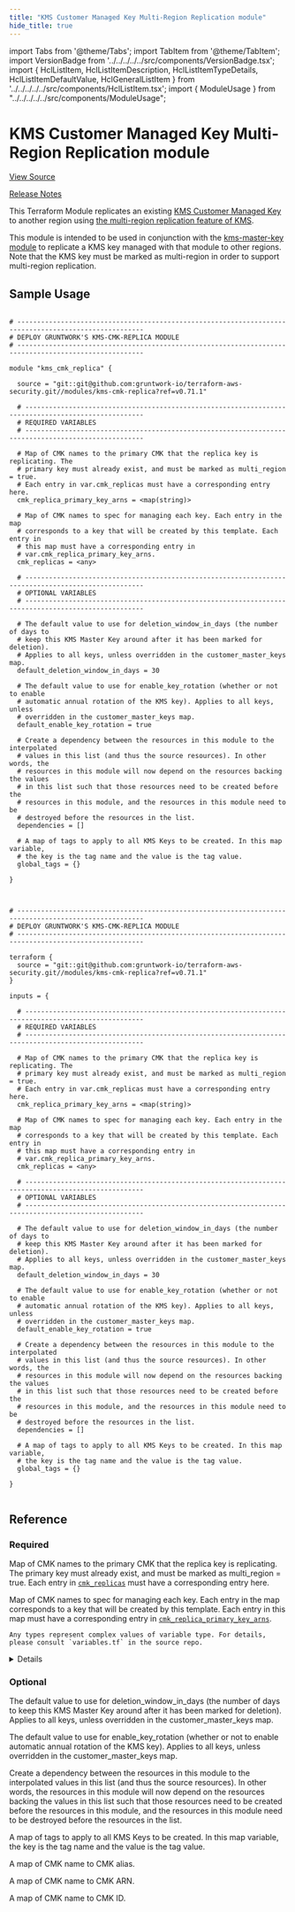 ```yaml
---
title: "KMS Customer Managed Key Multi-Region Replication module"
hide_title: true
---
```


import Tabs from '@theme/Tabs';
import TabItem from '@theme/TabItem';
import VersionBadge from '../../../../../src/components/VersionBadge.tsx';
import { HclListItem, HclListItemDescription, HclListItemTypeDetails, HclListItemDefaultValue, HclGeneralListItem } from '../../../../../src/components/HclListItem.tsx';
import { ModuleUsage } from "../../../../../src/components/ModuleUsage";

<VersionBadge repoTitle="Security Modules" version="0.71.1" lastModifiedVersion="0.69.2"/>

# KMS Customer Managed Key Multi-Region Replication module

<a href="https://github.com/gruntwork-io/terraform-aws-security/tree/v0.71.1/modules/kms-cmk-replica" className="link-button" title="View the source code for this module in GitHub.">View Source</a>

<a href="https://github.com/gruntwork-io/terraform-aws-security/releases/tag/v0.69.2" className="link-button" title="Release notes for only versions which impacted this module.">Release Notes</a>

This Terraform Module replicates an existing [KMS Customer Managed
Key](https://docs.aws.amazon.com/kms/latest/developerguide/concepts.html#customer-cmk) to another region using
[the multi-region replication feature of
KMS](https://docs.aws.amazon.com/kms/latest/developerguide/multi-region-keys-overview.html).

This module is intended to be used in conjunction with the [kms-master-key module](https://github.com/gruntwork-io/terraform-aws-security/tree/v0.71.1/modules/kms-master-key) to replicate a KMS
key managed with that module to other regions. Note that the KMS key must be marked as multi-region in order to support
multi-region replication.

## Sample Usage

<Tabs>
<TabItem value="terraform" label="Terraform" default>

```hcl title="main.tf"

# ------------------------------------------------------------------------------------------------------
# DEPLOY GRUNTWORK'S KMS-CMK-REPLICA MODULE
# ------------------------------------------------------------------------------------------------------

module "kms_cmk_replica" {

  source = "git::git@github.com:gruntwork-io/terraform-aws-security.git//modules/kms-cmk-replica?ref=v0.71.1"

  # ----------------------------------------------------------------------------------------------------
  # REQUIRED VARIABLES
  # ----------------------------------------------------------------------------------------------------

  # Map of CMK names to the primary CMK that the replica key is replicating. The
  # primary key must already exist, and must be marked as multi_region = true.
  # Each entry in var.cmk_replicas must have a corresponding entry here.
  cmk_replica_primary_key_arns = <map(string)>

  # Map of CMK names to spec for managing each key. Each entry in the map
  # corresponds to a key that will be created by this template. Each entry in
  # this map must have a corresponding entry in
  # var.cmk_replica_primary_key_arns.
  cmk_replicas = <any>

  # ----------------------------------------------------------------------------------------------------
  # OPTIONAL VARIABLES
  # ----------------------------------------------------------------------------------------------------

  # The default value to use for deletion_window_in_days (the number of days to
  # keep this KMS Master Key around after it has been marked for deletion).
  # Applies to all keys, unless overridden in the customer_master_keys map.
  default_deletion_window_in_days = 30

  # The default value to use for enable_key_rotation (whether or not to enable
  # automatic annual rotation of the KMS key). Applies to all keys, unless
  # overridden in the customer_master_keys map.
  default_enable_key_rotation = true

  # Create a dependency between the resources in this module to the interpolated
  # values in this list (and thus the source resources). In other words, the
  # resources in this module will now depend on the resources backing the values
  # in this list such that those resources need to be created before the
  # resources in this module, and the resources in this module need to be
  # destroyed before the resources in the list.
  dependencies = []

  # A map of tags to apply to all KMS Keys to be created. In this map variable,
  # the key is the tag name and the value is the tag value.
  global_tags = {}

}


```

</TabItem>
<TabItem value="terragrunt" label="Terragrunt" default>

```hcl title="terragrunt.hcl"

# ------------------------------------------------------------------------------------------------------
# DEPLOY GRUNTWORK'S KMS-CMK-REPLICA MODULE
# ------------------------------------------------------------------------------------------------------

terraform {
  source = "git::git@github.com:gruntwork-io/terraform-aws-security.git//modules/kms-cmk-replica?ref=v0.71.1"
}

inputs = {

  # ----------------------------------------------------------------------------------------------------
  # REQUIRED VARIABLES
  # ----------------------------------------------------------------------------------------------------

  # Map of CMK names to the primary CMK that the replica key is replicating. The
  # primary key must already exist, and must be marked as multi_region = true.
  # Each entry in var.cmk_replicas must have a corresponding entry here.
  cmk_replica_primary_key_arns = <map(string)>

  # Map of CMK names to spec for managing each key. Each entry in the map
  # corresponds to a key that will be created by this template. Each entry in
  # this map must have a corresponding entry in
  # var.cmk_replica_primary_key_arns.
  cmk_replicas = <any>

  # ----------------------------------------------------------------------------------------------------
  # OPTIONAL VARIABLES
  # ----------------------------------------------------------------------------------------------------

  # The default value to use for deletion_window_in_days (the number of days to
  # keep this KMS Master Key around after it has been marked for deletion).
  # Applies to all keys, unless overridden in the customer_master_keys map.
  default_deletion_window_in_days = 30

  # The default value to use for enable_key_rotation (whether or not to enable
  # automatic annual rotation of the KMS key). Applies to all keys, unless
  # overridden in the customer_master_keys map.
  default_enable_key_rotation = true

  # Create a dependency between the resources in this module to the interpolated
  # values in this list (and thus the source resources). In other words, the
  # resources in this module will now depend on the resources backing the values
  # in this list such that those resources need to be created before the
  # resources in this module, and the resources in this module need to be
  # destroyed before the resources in the list.
  dependencies = []

  # A map of tags to apply to all KMS Keys to be created. In this map variable,
  # the key is the tag name and the value is the tag value.
  global_tags = {}

}


```

</TabItem>
</Tabs>




## Reference

<Tabs>
<TabItem value="inputs" label="Inputs" default>

### Required

<HclListItem name="cmk_replica_primary_key_arns" requirement="required" type="map(string)">
<HclListItemDescription>

Map of CMK names to the primary CMK that the replica key is replicating. The primary key must already exist, and must be marked as multi_region = true. Each entry in <a href="#cmk_replicas"><code>cmk_replicas</code></a> must have a corresponding entry here.

</HclListItemDescription>
</HclListItem>

<HclListItem name="cmk_replicas" requirement="required" type="any">
<HclListItemDescription>

Map of CMK names to spec for managing each key. Each entry in the map corresponds to a key that will be created by this template. Each entry in this map must have a corresponding entry in <a href="#cmk_replica_primary_key_arns"><code>cmk_replica_primary_key_arns</code></a>.

</HclListItemDescription>
<HclListItemTypeDetails>

```hcl
Any types represent complex values of variable type. For details, please consult `variables.tf` in the source repo.
```

</HclListItemTypeDetails>
<HclGeneralListItem title="More Details">
<details>


```hcl

   Each entry in the map supports the following attributes:
  
   OPTIONAL (defaults to value of corresponding module input):
   - cmk_administrator_iam_arns              list(string)          : A list of IAM ARNs for users who should be given
                                                                     administrator access to this CMK (e.g.
                                                                     arn:aws:iam::<aws-account-id>:user/<iam-user-arn>).
   - cmk_user_iam_arns                       list(object[CMKUser]) : A list of IAM ARNs for users who should be given
                                                                     permissions to use this CMK (e.g.
                                                                     arn:aws:iam::<aws-account-id>:user/<iam-user-arn>).
   - cmk_read_only_user_iam_arns             list(object[CMKUser]) : A list of IAM ARNs for users who should be given
                                                                     read-only (decrypt-only) permissions to use this CMK (e.g.
                                                                     arn:aws:iam::<aws-account-id>:user/<iam-user-arn>).
   - cmk_describe_only_user_iam_arns         list(object[CMKUser]) : A list of IAM ARNs for users who should be given
                                                                     describe-only (kms:DescribeKey) permissions to use this CMK (e.g.
                                                                     arn:aws:iam::<aws-account-id>:user/<iam-user-arn>). This is
                                                                     useful for deploying services that depend on the
                                                                     key (e.g., Cloudtrail) in other accounts, to trade
                                                                     key aliases for CMK ARNs.
   - cmk_external_user_iam_arns              list(string)          : A list of IAM ARNs for users from external AWS accounts
                                                                     who should be given permissions to use this CMK (e.g.
                                                                     arn:aws:iam::<aws-account-id>:root).
   - allow_manage_key_permissions_with_iam   bool                  : If true, both the CMK's Key Policy and IAM Policies
                                                                     (permissions) can be used to grant permissions on the CMK.
                                                                     If false, only the CMK's Key Policy can be used to grant
                                                                     permissions on the CMK. False is more secure (and
                                                                     generally preferred), but true is more flexible and
                                                                     convenient.
   - deletion_window_in_days                 number                : The number of days to keep this KMS Master Key around after it has been
                                                                     marked for deletion.
   - tags                                    map(string)           : A map of tags to apply to the KMS Key to be created. In this map
                                                                     variable, the key is the tag name and the value  is the tag value. Note
                                                                     that this map is merged with var.global_tags, and can be used to override
                                                                     tags specified in that variable.
   - enable_key_rotation                     bool                  : Whether or not to enable automatic annual rotation of the KMS key.
   - cmk_service_principals                  list(object[ServicePrincipal]) : A list of Service Principals that should be given
                                                                              permissions to use this CMK (e.g. s3.amazonaws.com). See
                                                                              below for the structure of the object that should be passed
                                                                              in.
  
   Structure of ServicePrincipal object:
   - name          string                   : The name of the service principal (e.g.: s3.amazonaws.com).
   - actions       list(string)             : The list of actions that the given service principal is allowed to
                                              perform (e.g. ["kms:DescribeKey", "kms:GenerateDataKey"]).
   - conditions    list(object[Condition])  : (Optional) List of conditions to apply to the permissions for the service
                                              principal. Use this to apply conditions on the permissions for
                                              accessing the KMS key (e.g., only allow access for certain encryption
                                              contexts). The condition object accepts the same fields as the condition
                                              block on the IAM policy document (See
                                              https://www.terraform.io/docs/providers/aws/d/iam_policy_document.htmlcondition).
   Structure of CMKUser object:
   - name          list(string)             : The list of names of the AWS principal (e.g.: arn:aws:iam::0000000000:user/dev).
   - conditions    list(object[Condition])  : (Optional) List of conditions to apply to the permissions for the CMK User
                                              Use this to apply conditions on the permissions for accessing the KMS key
                                              (e.g., only allow access for certain encryption contexts).
                                              The condition object accepts the same fields as the condition
                                              block on the IAM policy document (See
                                              https://www.terraform.io/docs/providers/aws/d/iam_policy_document.htmlcondition).
   Example:
   cmk_replicas = {
     cmk-stage = {
       cmk_administrator_iam_arns            = ["arn:aws:iam::0000000000:user/admin"]
       cmk_user_iam_arns                     = [
         {
           name = ["arn:aws:iam::0000000000:user/dev"]
           conditions = []
         }
       ]
       cmk_read_only_user_iam_arns           = [
         {
           name = ["arn:aws:iam::0000000000:user/qa"]
           conditions = []
         }
       ]
       cmk_describe_only_user_iam_arns       = [
         {
           name = ["arn:aws:iam::0000000000:user/qa"]
           conditions = []
         }
       ]
       cmk_external_user_iam_arns            = ["arn:aws:iam::1111111111:user/root"]
       cmk_service_principals                = [
         {
           name       = "s3.amazonaws.com"
           actions    = ["kms:Encrypt"]
           conditions = []
         }
       ]
     }
     cmk-prod = {
       cmk_administrator_iam_arns            = ["arn:aws:iam::0000000000:user/admin"]
       cmk_user_iam_arns                     = [
         {
           name = ["arn:aws:iam::0000000000:user/prod"]
           conditions = []
         }
       ]
       allow_manage_key_permissions_with_iam = true
        Override the default value for all keys configured with var.default_deletion_window_in_days
       deletion_window_in_days = 7
  
        Set extra tags on the CMK for prod
       tags = {
         Environment = "prod"
       }
     }
   }

```
</details>

</HclGeneralListItem>
</HclListItem>

### Optional

<HclListItem name="default_deletion_window_in_days" requirement="optional" type="number">
<HclListItemDescription>

The default value to use for deletion_window_in_days (the number of days to keep this KMS Master Key around after it has been marked for deletion). Applies to all keys, unless overridden in the customer_master_keys map.

</HclListItemDescription>
<HclListItemDefaultValue defaultValue="30"/>
</HclListItem>

<HclListItem name="default_enable_key_rotation" requirement="optional" type="bool">
<HclListItemDescription>

The default value to use for enable_key_rotation (whether or not to enable automatic annual rotation of the KMS key). Applies to all keys, unless overridden in the customer_master_keys map.

</HclListItemDescription>
<HclListItemDefaultValue defaultValue="true"/>
</HclListItem>

<HclListItem name="dependencies" requirement="optional" type="list(string)">
<HclListItemDescription>

Create a dependency between the resources in this module to the interpolated values in this list (and thus the source resources). In other words, the resources in this module will now depend on the resources backing the values in this list such that those resources need to be created before the resources in this module, and the resources in this module need to be destroyed before the resources in the list.

</HclListItemDescription>
<HclListItemDefaultValue defaultValue="[]"/>
</HclListItem>

<HclListItem name="global_tags" requirement="optional" type="map(string)">
<HclListItemDescription>

A map of tags to apply to all KMS Keys to be created. In this map variable, the key is the tag name and the value is the tag value.

</HclListItemDescription>
<HclListItemDefaultValue defaultValue="{}"/>
</HclListItem>

</TabItem>
<TabItem value="outputs" label="Outputs">

<HclListItem name="key_alias">
<HclListItemDescription>

A map of CMK name to CMK alias.

</HclListItemDescription>
</HclListItem>

<HclListItem name="key_arn">
<HclListItemDescription>

A map of CMK name to CMK ARN.

</HclListItemDescription>
</HclListItem>

<HclListItem name="key_id">
<HclListItemDescription>

A map of CMK name to CMK ID.

</HclListItemDescription>
</HclListItem>

</TabItem>
</Tabs>


<!-- ##DOCS-SOURCER-START
{
  "originalSources": [
    "https://github.com/gruntwork-io/terraform-aws-security/tree/v0.71.1/modules/kms-cmk-replica/readme.md",
    "https://github.com/gruntwork-io/terraform-aws-security/tree/v0.71.1/modules/kms-cmk-replica/variables.tf",
    "https://github.com/gruntwork-io/terraform-aws-security/tree/v0.71.1/modules/kms-cmk-replica/outputs.tf"
  ],
  "sourcePlugin": "module-catalog-api",
  "hash": "3aa9bb81872dff1e9e7cf870aa842011"
}
##DOCS-SOURCER-END -->
